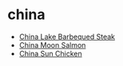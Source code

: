 # china

 * [China Lake Barbequed Steak](../index/c/china-lake-barbequed-steak.json)
 * [China Moon Salmon](../index/c/china-moon-salmon.json)
 * [China Sun Chicken](../index/c/china-sun-chicken.json)
